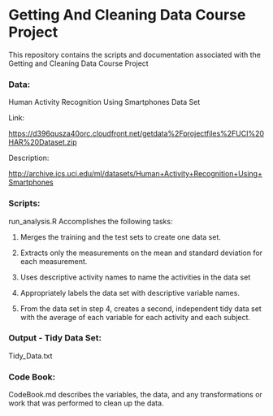 # Getting And Cleaning Data Course Project
This repository contains the scripts and documentation associated with the
Getting and Cleaning Data Course Project

### Data:
Human Activity Recognition Using Smartphones Data Set

Link: 

https://d396qusza40orc.cloudfront.net/getdata%2Fprojectfiles%2FUCI%20HAR%20Dataset.zip 

Description:

http://archive.ics.uci.edu/ml/datasets/Human+Activity+Recognition+Using+Smartphones 

### Scripts:
run_analysis.R
Accomplishes the following tasks:

1. Merges the training and the test sets to create one data set.

2. Extracts only the measurements on the mean and standard deviation for 
each measurement. 

3. Uses descriptive activity names to name the activities in the data set

4. Appropriately labels the data set with descriptive variable names. 

5. From the data set in step 4, creates a second, independent tidy data set with the average of each variable for each activity and each subject.

### Output - Tidy Data Set:
Tidy_Data.txt

### Code Book:
CodeBook.md describes the variables, the data, and any transformations or work that was performed to clean up the data.
